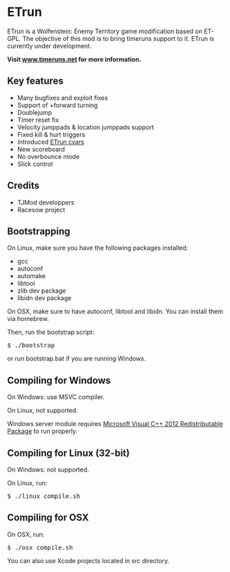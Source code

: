 ETrun
=====

ETrun is a Wolfenstein: Enemy Territory game modification based on ET-GPL.
The objective of this mod is to bring timeruns support to it.
ETrun is currently under development.

**Visit www.timeruns.net for more information.**

Key features
------------

* Many bugfixes and exploit fixes
* Support of +forward turning
* Doublejump
* Timer reset fix
* Velocity jumppads & location jumppads support
* Fixed kill & hurt triggers
* Introduced [ETrun cvars](https://github.com/boutetnico/ETrun/wiki/ETrun-cvars)
* New scoreboard
* No overbounce mode
* Slick control

Credits
-------

* TJMod developpers
* Racesow project

Bootstrapping
-------------

On Linux, make sure you have the following packages installed:

* gcc
* autoconf
* automake
* libtool
* zlib dev package
* libidn dev package

On OSX, make sure to have autoconf, libtool and libidn. You can install them via homebrew.

Then, run the bootstrap script:

<pre>
$ ./bootstrap
</pre>

or run bootstrap.bat if you are running Windows.

Compiling for Windows
---------------------

On Windows: use MSVC compiler.

On Linux, not supported.

Windows server module requires [Microsoft Visual C++ 2012 Redistributable Package](http://www.microsoft.com/fr-fr/download/details.aspx?id=30679) to run properly.

Compiling for Linux (32-bit)
----------------------------

On Windows: not supported.

On Linux, run:

<pre>
$ ./linux_compile.sh
</pre>

Compiling for OSX
-----------------

On OSX, run:

<pre>
$ ./osx_compile.sh
</pre>

You can also use Xcode projects located in src directory.
